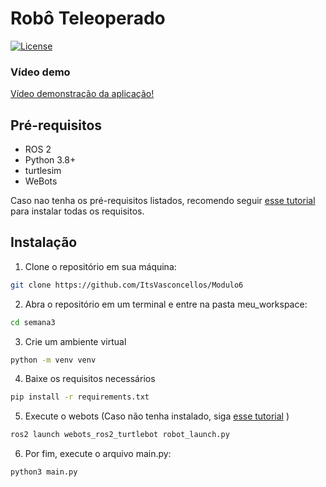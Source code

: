 # Robô Teleoperado 

[![License](https://img.shields.io/badge/license-MIT-blue.svg)](https://opensource.org/licenses/MIT)

### Vídeo demo

[Vídeo demonstração da aplicação!](https://youtu.be/Xu30gFVBYMU)

## Pré-requisitos

- ROS 2
- Python 3.8+
- turtlesim
- WeBots

Caso nao tenha os pré-requisitos listados, recomendo seguir [esse tutorial](https://rmnicola.github.io/m6-ec-encontros/E01/ros) para instalar todas os requisitos.

## Instalação

1. Clone o repositório em sua máquina:

```bash
git clone https://github.com/ItsVasconcellos/Modulo6
```

2. Abra o repositório em um terminal e entre na pasta meu_workspace:
```bash
cd semana3
```

3. Crie um ambiente virtual
```bash
python -m venv venv
```

4. Baixe os requisitos necessários 
```bash
pip install -r requirements.txt
```

5. Execute o webots (Caso não tenha instalado, siga [esse tutorial](https://rmnicola.github.io/m8-ec-encontros/sprint2/encontro4/nav2/#4-usando-o-simple-commander-api) )

```bash 
ros2 launch webots_ros2_turtlebot robot_launch.py
```

6. Por fim, execute o arquivo main.py:
```bash
python3 main.py
```

